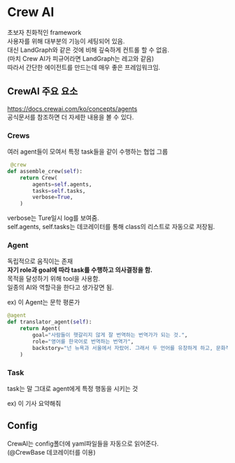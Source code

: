 # Crew AI

초보자 친화적인 framework  
사용자를 위해 대부분의 기능이 세팅되어 있음.  
대신 LandGraph와 같은 것에 비해 깊숙하게 컨트롤 할 수 없음.  
(마치 Crew AI가 피규어라면 LandGraph는 레고와 같음)  
따라서 간단한 에이전트를 만드는데 매우 좋은 프레임워크임.  

## CrewAI 주요 요소

https://docs.crewai.com/ko/concepts/agents  
공식문서를 참조하면 더 자세한 내용을 볼 수 있다.

### Crews

여러 agent들이 모여서 특정 task들을 같이 수행하는 협업 그룹

```python
 @crew
def assemble_crew(self):
    return Crew(
        agents=self.agents,
        tasks=self.tasks,
        verbose=True,
    )
```

verbose는 Ture일시 log를 보여줌.  
self.agents, self.tasks는 데코레이터를 통해 class의 리스트로 자동으로 저장됨.

### Agent

독립적으로 움직이는 존재  
**자기 role과 goal에 따라 task를 수행하고 의사결정을 함.**  
목적을 달성하기 위해 tool을 사용함.  
일종의 AI와 역할극을 한다고 생가갛면 됨.  

ex) 이 Agent는 문학 평론가

```python
@agent
def translator_agent(self):
    return Agent(
        goal="사람들이 헷갈리지 않게 잘 번역하는 번역가가 되는 것.",
        role="영어를 한국어로 번역하는 번역가",
        backstory="넌 뉴욕과 서울에서 자랐어. 그래서 두 언어를 유창하게 하고, 문화적 차이도 잘 감지할 수 있지."
    )
```

### Task

task는 말 그대로 agent에게 특정 행동을 시키는 것  

ex) 이 기사 요약해줘

## Config

CrewAI는 config폴더에 yaml파일들을 자동으로 읽어준다.  
(@CrewBase 데코레이터를 이용)